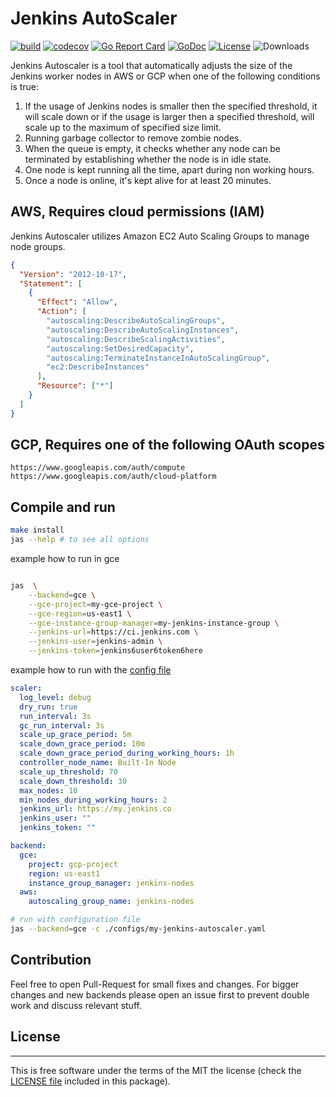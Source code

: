 # Jenkins AutoScaler

[![build](https://github.com/bringg/jenkins-autoscaler/actions/workflows/test.yml/badge.svg)](https://github.com/bringg/jenkins-autoscaler/actions/workflows/test.yml)
[![codecov](https://codecov.io/gh/bringg/jenkins-autoscaler/branch/master/graph/badge.svg?token=eyQ42UjW9z)](https://codecov.io/gh/bringg/jenkins-autoscaler)
[![Go Report Card](https://goreportcard.com/badge/github.com/bringg/jenkins-autoscaler)](https://goreportcard.com/report/github.com/bringg/jenkins-autoscaler)
[![GoDoc](https://godoc.org/github.com/bringg/jenkins-autoscaler?status.svg)](https://godoc.org/github.com/bringg/jenkins-autoscaler)
[![License](https://img.shields.io/badge/License-Apache%202.0-blue.svg)](https://opensource.org/licenses/Apache-2.0)
![Downloads](https://img.shields.io/github/downloads/bringg/jenkins-autoscaler/total)

Jenkins Autoscaler is a tool that automatically adjusts the size of the Jenkins worker nodes in AWS or GCP when one of the following conditions is true:

  1. If the usage of Jenkins nodes is smaller then the specified threshold, it will scale down or if the usage is larger then a specified threshold, will scale up to the maximum of specified size limit.
  2. Running garbage collector to remove zombie nodes.
  3. When the queue is empty, it checks whether any node can be terminated by establishing whether the node is in idle state.
  4. One node is kept running all the time, apart during non working hours.
  5. Once a node is online, it's kept alive for at least 20 minutes.

## AWS, Requires cloud permissions (IAM)

Jenkins Autoscaler utilizes Amazon EC2 Auto Scaling Groups to manage node groups.

```json
{
  "Version": "2012-10-17",
  "Statement": [
    {
      "Effect": "Allow",
      "Action": [
        "autoscaling:DescribeAutoScalingGroups",
        "autoscaling:DescribeAutoScalingInstances",
        "autoscaling:DescribeScalingActivities",
        "autoscaling:SetDesiredCapacity",
        "autoscaling:TerminateInstanceInAutoScalingGroup",
        "ec2:DescribeInstances"
      ],
      "Resource": ["*"]
    }
  ]
}
```

## GCP, Requires one of the following OAuth scopes

```plain
https://www.googleapis.com/auth/compute
https://www.googleapis.com/auth/cloud-platform
```

## Compile and run

```bash
make install
jas --help # to see all options
```

example how to run in gce

```bash

jas  \
    --backend=gce \
    --gce-project=my-gce-project \
    --gce-region=us-east1 \
    --gce-instance-group-manager=my-jenkins-instance-group \
    --jenkins-url=https://ci.jenkins.com \
    --jenkins-user=jenkins-admin \
    --jenkins-token=jenkins6user6token6here
```

example how to run with the [config file](/examples/config.example.yml)

```yaml
scaler:
  log_level: debug
  dry_run: true
  run_interval: 3s
  gc_run_interval: 3s
  scale_up_grace_period: 5m
  scale_down_grace_period: 10m
  scale_down_grace_period_during_working_hours: 1h
  controller_node_name: Built-In Node
  scale_up_threshold: 70
  scale_down_threshold: 30
  max_nodes: 10
  min_nodes_during_working_hours: 2
  jenkins_url: https://my.jenkins.co
  jenkins_user: ""
  jenkins_token: ""

backend:
  gce:
    project: gcp-project
    region: us-east1
    instance_group_manager: jenkins-nodes
  aws:
    autoscaling_group_name: jenkins-nodes
```

```bash
# run with configuration file
jas --backend=gce -c ./configs/my-jenkins-autoscaler.yaml
```

## Contribution

Feel free to open Pull-Request for small fixes and changes. For bigger changes and new backends please open an issue first to prevent double work and discuss relevant stuff.

## License

-------

This is free software under the terms of the MIT the license (check the
[LICENSE file](/LICENSE) included in this package).
